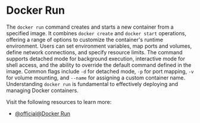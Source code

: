 # Docker Run

The `docker run` command creates and starts a new container from a specified image. It combines `docker create` and `docker start` operations, offering a range of options to customize the container's runtime environment. Users can set environment variables, map ports and volumes, define network connections, and specify resource limits. The command supports detached mode for background execution, interactive mode for shell access, and the ability to override the default command defined in the image. Common flags include `-d` for detached mode, `-p` for port mapping, `-v` for volume mounting, and `--name` for assigning a custom container name. Understanding `docker run` is fundamental to effectively deploying and managing Docker containers.

Visit the following resources to learn more:

- [@official@Docker Run](https://docs.docker.com/engine/reference/commandline/run/)

